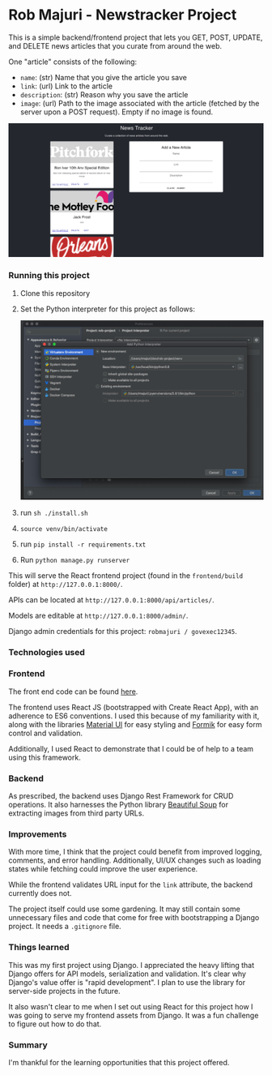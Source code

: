 # Rob Majuri - Newstracker Project

This is a simple backend/frontend project that lets you GET, POST, UPDATE, and DELETE news articles that you curate from around the web.

One "article" consists of the following:

* `name`: (str) Name that you give the article you save
* `link`: (url) Link to the article
* `description`: (str) Reason why you save the article
* `image`: (url) Path to the image associated with the article (fetched by the server upon a POST request). Empty if no image is found.

![FE screenshot](./FE.png)


### Running this project
1. Clone this repository
2. Set the Python interpreter for this project as follows:

    ![Example for setting this project's interpreter](./example.png)

3. run `sh ./install.sh`
4. `source venv/bin/activate`
5. run `pip install -r requirements.txt`
6. Run `python manage.py runserver`

This will serve the React frontend project (found in the `frontend/build` folder) at `http://127.0.0.1:8000/`.

APIs can be located at `http://127.0.0.1:8000/api/articles/`.

Models are editable at `http://127.0.0.1:8000/admin/`.

Django admin credentials for this project: `robmajuri / govexec12345`.

### Technologies used

### Frontend
The front end code can be found [here](https://github.com/rmajuri/rob-project-fe).

The frontend uses React JS (bootstrapped with Create React App), with an adherence to ES6 conventions. I used this because of my familiarity with it, along with the libraries [Material UI](https://material-ui.com/) for easy styling and [Formik](https://formik.org/) for easy form control and validation.

Additionally, I used React to demonstrate that I could be of help to a team using this framework.
 
### Backend

As prescribed, the backend uses Django Rest Framework for CRUD operations. It also harnesses the Python library [Beautiful Soup](https://www.crummy.com/software/BeautifulSoup/bs4/doc/) for extracting images from third party URLs.

### Improvements

With more time, I think that the project could benefit from improved logging, comments, and error handling. Additionally, UI/UX changes such as loading states while fetching could improve the user experience.

While the frontend validates URL input for the `link` attribute, the backend currently does not.

The project itself could use some gardening. It may still contain some unnecessary files and code that come for free with bootstrapping a Django project. It needs a `.gitignore` file.

### Things learned

This was my first project using Django. I appreciated the heavy lifting that Django offers for API models, serialization and validation. It's clear why Django's value offer is "rapid development". I plan to use the library for server-side projects in the future.

It also wasn't clear to me when I set out using React for this project how I was going to serve my frontend assets from Django. It was a fun challenge to figure out how to do that.

### Summary
I'm thankful for the learning opportunities that this project offered. 


